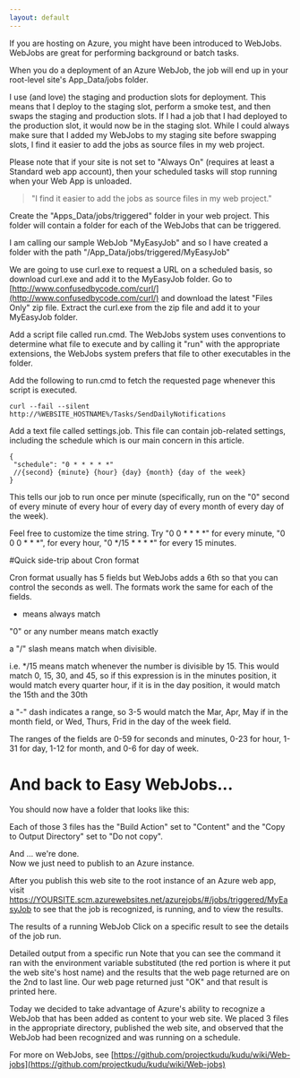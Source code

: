 ```yaml
---
layout: default
---
```

If you are hosting on Azure, you might have been introduced to WebJobs.  WebJobs are great for performing background or batch tasks.

When you do a deployment of an Azure WebJob, the job will end up in your root-level site's App_Data/jobs folder. 

I use (and love) the staging and production slots for deployment.  This means that I deploy to the staging slot, perform a smoke test, and then swaps the staging and production slots.  If I had a job that I had deployed to the production slot, it would now be in the staging slot.  While I could always make sure that I added my WebJobs to my staging site before swapping slots, I find it easier to add the jobs as source files in my web project.

Please note that if your site is not set to "Always On" (requires at least a Standard web app account), then your scheduled tasks will stop running when your Web App is unloaded.

> "I find it easier to add the jobs as source files in my web project."

Create the "Apps_Data/jobs/triggered" folder in your web project.  This folder will contain a folder for each of the WebJobs that can be triggered.

I am calling our sample WebJob "MyEasyJob" and so I have created a folder with the path "/App_Data/jobs/triggered/MyEasyJob"

We are going to use curl.exe to request a URL on a scheduled basis, so download curl.exe and add it to the MyEasyJob folder.  Go to [http://www.confusedbycode.com/curl/](http://www.confusedbycode.com/curl/) and download the latest "Files Only" zip file.  Extract the curl.exe from the zip file and add it to your MyEasyJob folder.

Add a script file called run.cmd.  The WebJobs system uses conventions to determine what file to execute and by calling it "run" with the appropriate extensions, the WebJobs system prefers that file to other executables in the folder.

Add the following to run.cmd to fetch the requested page whenever this script is executed.

```
curl --fail --silent http://%WEBSITE_HOSTNAME%/Tasks/SendDailyNotifications
```

Add a text file called settings.job.  This file can contain job-related settings, including the schedule which is our main concern in this article.

```
{
 "schedule": "0 * * * * *"
 //{second} {minute} {hour} {day} {month} {day of the week}
}
```

This tells our job to run once per minute (specifically, run on the "0" second of every minute of every hour of every day of every month of every day of the week).

Feel free to customize the time string.  Try "0 0 * * * *" for every minute, "0 0 0 * * *", for every hour, "0 */15 * * * *" for every 15 minutes. 

#Quick side-trip about Cron format

Cron format usually has 5 fields but WebJobs adds a 6th so that you can control the seconds as well.  The formats work the same for each of the fields. 

* means always match

"0" or any number means match exactly

a "/" slash means match when divisible.  

i.e. */15 means match whenever the number is divisible by 15.  This would match 0, 15, 30, and 45, so if this expression is in the minutes position, it would match every quarter hour, if it is in the day position, it would match the 15th and the 30th

a "-" dash indicates a range, so 3-5 would match the Mar, Apr, May if in the month field, or Wed, Thurs, Frid in the day of the week field.

The ranges of the fields are 0-59 for seconds and minutes, 0-23 for hour, 1-31 for day, 1-12 for month, and  0-6 for day of week.

# And back to Easy WebJobs...

You should now have a folder that looks like this:


Each of those 3 files has the "Build Action" set to "Content" and the "Copy to Output Directory" set to "Do not copy".

And ... we're done.  
Now we just need to publish to an Azure instance.

After you publish this web site to the root instance of an Azure web app, visit https://YOURSITE.scm.azurewebsites.net/azurejobs/#/jobs/triggered/MyEasyJob to see that the job is recognized, is running, and to view the results.


The results of a running WebJob
Click on a specific result to see the details of the job run.

Detailed output from a specific run
Note that you can see the command it ran with the environment variable substituted (the red portion is where it put the web site's host name) and the results that the web page returned are on the 2nd to last line.  Our web page returned just "OK" and that result is printed here.

Today we decided to take advantage of Azure's ability to recognize a WebJob that has been added as content to your web site.  We placed 3 files in the appropriate directory, published the web site, and observed that the WebJob had been recognized and was running on a schedule.


For more on WebJobs, see [https://github.com/projectkudu/kudu/wiki/Web-jobs](https://github.com/projectkudu/kudu/wiki/Web-jobs)
